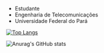 - Estudante
- Engenharia de Telecomunicações
- Universidade Federal do Pará

[![Top Langs](https://stats-biel-code.vercel.app/api/top-langs/?username=gabrielfariasnunes&hide_progress=false&locale=pt-BR)](https://github.com/anuraghazra/github-readme-stats)

![Anurag's GitHub stats](https://stats-biel-code.vercel.app/api?username=gabrielfariasnunes&show_icons=true&locale=pt-BR)

